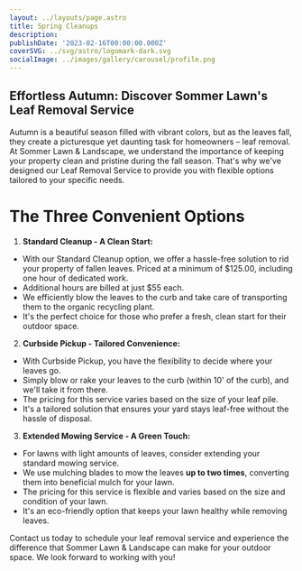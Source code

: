 ```yaml
---
layout: ../layouts/page.astro
title: Spring Cleanups
description:
publishDate: '2023-02-16T00:00:00.000Z'
coverSVG: ../svg/astro/logomark-dark.svg
socialImage: ../images/gallery/carousel/profile.png
---
```



## Effortless Autumn: Discover Sommer Lawn's Leaf Removal Service
Autumn is a beautiful season filled with vibrant colors, but as the leaves fall, they create a picturesque yet daunting task for homeowners – leaf removal. At Sommer Lawn & Landscape, we understand the importance of keeping your property clean and pristine during the fall season. That's why we've designed our Leaf Removal Service to provide you with flexible options tailored to your specific needs.

# The Three Convenient Options

1. **Standard Cleanup - A Clean Start:** 
- With our Standard Cleanup option, we offer a hassle-free solution to rid your property of fallen leaves.
Priced at a minimum of $125.00, including one hour of dedicated work.
- Additional hours are billed at just $55 each.
- We efficiently blow the leaves to the curb and take care of transporting them to the organic recycling plant.
- It's the perfect choice for those who prefer a fresh, clean start for their outdoor space.

2. **Curbside Pickup - Tailored Convenience:** 
- With Curbside Pickup, you have the flexibility to decide where your leaves go.
- Simply blow or rake your leaves to the curb (within 10' of the curb), and we'll take it from there.
- The pricing for this service varies based on the size of your leaf pile.
- It's a tailored solution that ensures your yard stays leaf-free without the hassle of disposal.

3. **Extended Mowing Service - A Green Touch:**
- For lawns with light amounts of leaves, consider extending your standard mowing service.
- We use mulching blades to mow the leaves **up to two times**, converting them into beneficial mulch for your lawn.
- The pricing for this service is flexible and varies based on the size and condition of your lawn.
- It's an eco-friendly option that keeps your lawn healthy while removing leaves.


Contact us today to schedule your leaf removal service and experience the difference that Sommer Lawn & Landscape can make for your outdoor space. We look forward to working with you!

